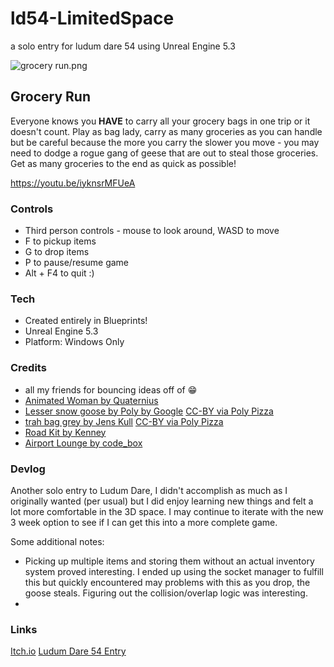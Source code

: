 # ld54-LimitedSpace

a solo entry for ludum dare 54 using Unreal Engine 5.3

![grocery run.png](https://static.jam.host/raw/5a5/d4/z/5da4a.png)

## Grocery Run

Everyone knows you **HAVE** to carry all your grocery bags in one trip or it doesn't count. Play as bag lady, carry as many groceries as you can handle but be careful because the more you carry the slower you move - you may need to dodge a rogue gang of geese that are out to steal those groceries. Get as many groceries to the end as quick as possible!

https://youtu.be/iyknsrMFUeA

### Controls

- Third person controls - mouse to look around, WASD to move
- F to pickup items
- G to drop items
- P to pause/resume game
- Alt + F4 to quit :)

### Tech

- Created entirely in Blueprints!
- Unreal Engine 5.3
- Platform: Windows Only

### Credits

- all my friends for bouncing ideas off of 😁
- [Animated Woman by Quaternius](https://poly.pizza/m/9kF7eTDbhO)
- [Lesser snow goose by Poly by Google](https://poly.pizza/m/5d10ZQ9QzuS) [CC-BY via Poly Pizza](https://creativecommons.org/licenses/by/3.0/)
- [trah bag grey by Jens Kull](https://poly.pizza/m/axTuG36RXnN) [CC-BY via Poly Pizza](https://creativecommons.org/licenses/by/3.0/)
- [Road Kit by Kenney](https://poly.pizza/m/YClppstaHV)
- [Airport Lounge by code_box](https://freesound.org/people/code_box/sounds/651533/)

### Devlog

Another solo entry to Ludum Dare, I didn't accomplish as much as I originally wanted (per usual) but I did enjoy learning new things and felt a lot more comfortable in the 3D space. I may continue to iterate with the new 3 week option to see if I can get this into a more complete game.

Some additional notes:

- Picking up multiple items and storing them without an actual inventory system proved interesting. I ended up using the socket manager to fulfill this but quickly encountered may problems with this as you drop, the goose steals. Figuring out the collision/overlap logic was interesting.
-

### Links

[Itch.io](https://delauraen.itch.io/grocery-run-a-ludum-dare-54-adventure)
[Ludum Dare 54 Entry](https://ldjam.com/events/ludum-dare/54/grocery-run)
